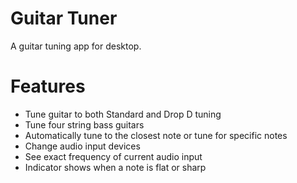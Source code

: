 # Guitar Tuner

A guitar tuning app for desktop.

# Features

* Tune guitar to both Standard and Drop D tuning
* Tune four string bass guitars
* Automatically tune to the closest note or tune for specific notes
* Change audio input devices
* See exact frequency of current audio input
* Indicator shows when a note is flat or sharp